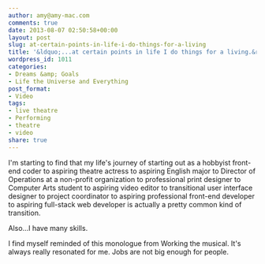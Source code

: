 ```yaml
---
author: amy@amy-mac.com
comments: true
date: 2013-08-07 02:50:58+00:00
layout: post
slug: at-certain-points-in-life-i-do-things-for-a-living
title: '&ldquo;...at certain points in life I do things for a living.&rdquo;'
wordpress_id: 1011
categories:
- Dreams &amp; Goals
- Life the Universe and Everything
post_format:
- Video
tags:
- live theatre
- Performing
- theatre
- video
share: true
---
```


I'm starting to find that my life's journey of starting out as a hobbyist front-end coder to aspiring theatre actress to aspiring English major to Director of Operations at a non-profit organization to professional print designer to Computer Arts student to aspiring video editor to transitional user interface designer to project coordinator to aspiring professional front-end developer to aspiring full-stack web developer is actually a pretty common kind of transition.

Also...I have many skills.

I find myself reminded of this monologue from Working the musical. It's always really resonated for me. Jobs are not big enough for people.



